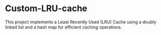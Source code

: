# Custom-LRU-cache
This project implements a Least Recently Used (LRU) Cache using a doubly linked list and a hash map for efficient caching operations.
